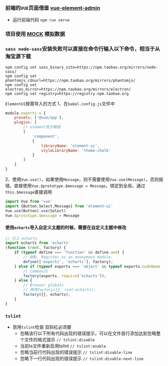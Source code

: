 ### 前端的`VUE`页面借鉴 [vue-element-admin](https://github.com/PanJiaChen/vue-element-admin) 
- 运行前端代码 `npm run serve`

### 项目使用 [MOCK](http://mockjs.com/) 模拟数据 

### `sass node-sass`安装失败可以直接在命令行输入以下命令，相当于从淘宝源下载
```
npm config set sass_binary_site=https://npm.taobao.org/mirrors/node-sass/
npm config set phantomjs_cdnurl=https://npm.taobao.org/mirrors/phantomjs/
npm config set electron_mirror=https://npm.taobao.org/mirrors/electron/
npm config set registry=https://registry.npm.taobao.org
```

`ElementUI`按需导入的方式
1、在`babel.config.js`文件中
```js
module.exports = {
    presets: ['@vue/app'],
    plugins: [
        // element官方教程
        [
            'component',
            {
                libraryName: 'element-ui',
                styleLibraryName: 'theme-chalk'
            }
        ]
    ]
}
```
2、使用`Vue.use()`，如果使用`Message`，则不需要使用`Vue.use(Message)`，否则报错，直接使用`Vue.$prototype.$message = Message`，绑定到全局，通过`this.$message`直接调用
```js
import Vue from 'vue'
import {Button,Select,Message} from 'element-ui'
Vue.use(Button).use(Select)
Vue.$prototype.$message = Message
```

#### 使用`echarts`导入自定义主题的时候，需要在自定义主题中修改
```js
// 引入 echarts
import echarts from 'echarts'
(function (root, factory) {
    if (typeof define === 'function' && define.amd) {
        // AMD. Register as an anonymous module.
        define(['exports', 'echarts'], factory);
    } else if (typeof exports === 'object' && typeof exports.nodeName !== 'string') {
        // CommonJS
        factory(exports, require('echarts'));
    } else {
        // Browser globals
        // 修改factory({}, root.echarts);
        factory({}, echarts);
    }
}
```

### `tslint`
+ 禁用`tslint`检查 双斜杠必须要
    + 忽略该行以下所有代码出现的错误提示，可以在文件首行添加达到忽略整个文件的格式提示 `// tslint:disable `
    + 当前ts文件重新启用tslint `// tslint:enable`
    + 忽略当前行代码出现的错误提示 `// tslint:disable-line`
    + 忽略下一行代码出现的错误提示 `// tslint:disable-next-line`
